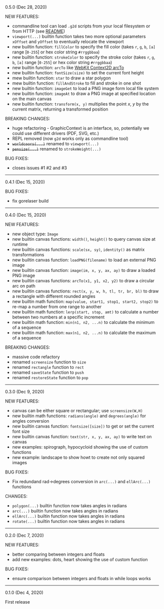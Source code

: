 0.5.0 (Dec 28, 2020)

NEW FEATURES:

- commandline tool can load `.g2d` scripts from your local filesystem or from HTTP (see [README](README.md))
- `viewport(...)` builtin function takes two more optional parameters `xOffset` and `yOffset` to eventually relocate the viewport
- new builtin function: `fillColor` to specify the fill color (takes `r`, `g`, `b`, `[a]` range [`0-255`] or hex color string `#rrggbbaa`)
- new builtin function: `strokeColor` to specify the stroke color (takes `r`, `g`, `b`, `[a]` range [`0-255`] or hex color string `#rrggbbaa`)
- new builtin function: `arcTo` like [WebKit Context2D arcTo](https://developer.mozilla.org/en-US/docs/Web/API/CanvasRenderingContext2D/arcTo)
- new builtin function: `fontSize(size)` to set the current font height
- mew builtin function: `star` to draw a star polygon
- mew builtin function: `fillAndStroke` to fill and stroke in one shot
- new builtin function: `imageGet` to load a PNG image form local file system
- new builtin function: `imageAt` to draw a PNG image at specified location on the main canvas
- new builtin function: `transform(x, y)` multiplies the point _x_, _y_ by the current matrix, returning a transformed position

BREAKING CHANGES:

- huge refactoring - GraphicContext is an interface, so, potentially we could use different drivers (PDF, SVG, etc.)
- REPL removed (now `g2d` works only as commandline tool)
- ~~`worldcoors(...)`~~ renamed to `viewport(...)`
- ~~`pensize(...)`~~ renamed to `strokeWeight(...)`

BUG FIXES:

- closes issues #1 #2 and #3

---

0.4.1 (Dec 15, 2020)

BUG FIXES:

- fix gorelaser build

---

0.4.0 (Dec 15, 2020)

NEW FEATURES:

- new object type: `Image`
- new builtin canvas functions: `width()`, `height()` to query canvas size at runtime
- new builtin canvas functions: `scale(sx, sy)`, `identity()` as matrix transformations
- new builtin canvas function: `loadPNG(filename)` to load an external PNG image
- new builtin canvas function: `image(im, x, y, ax, ay)` to draw a loaded PNG image
- new builtin canvas functions: `arcTo(x1, y1, x2, y2)` to draw a circular arc on path
- new builtin canvas functions: `rect(x, y, w, h, tl, tr, br, bl)` to draw a rectangle with different rounded angles
- new builtin math function: `map(value, start1, stop1, start2, stop2)` to re-map a number from one range to another
- new builtin math function: `lerp(start, stop, amt)` to calculate a number between two numbers at a specific increment
- new builtin math function: `min(n1, n2, ...n)` to calculate the minimum of a sequence
- new builtin math function: `max(n1, n2, ...n)` to calculate the maximum of a sequence


BREAKING CHANGES:

- massive code refactory
- renamed `screensize` function to `size`
- renamed `rectangle` function to `rect`
- renamed `saveState` function to `push`
- renamed `restoreState` function to `pop`

---

0.3.0 (Dec 9, 2020)

NEW FEATURES:

- canvas can be either square or rectangular; use `screensize(W,H)`
- new builtin math functions: `radians(angle)` and `degrees(angle)` for angles conversion
- new builtin canvas function: `fontsize([size])` to get or set the current font size
- new builtin canvas function: `text(str, x, y, ax, ay)` to write text on canvas
- new examples: spirograph, hypocycloid showing the use of custom functions
- new example: landscape to show howt to create not only squared images

BUG FIXES:

- Fix redundand rad->degrees conversion in `arc(...)` and `ellArc(...)` functions

CHANGES:

- `polygon(...)` builtin function now takes angles in radians
- `arc(...)` builtin function now takes angles in radians
- `ellArc(...)` builtin function now takes angles in radians
- `rotate(...)` builtin function now takes angles in radians

---

0.2.0 (Dec 7, 2020)

NEW FEATURES:

- better comparing between integers and floats 
- add new examples: dots, heart showing the use of custom function

BUG FIXES:

- ensure comparison between integers and floats in while loops works

---

0.1.0 (Dec 4, 2020)

First release